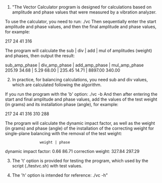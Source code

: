1. "The Vector Calculator program is designed for calculations based on 
amplitude and phase values that were measured by a vibration analyzer. 

To use the calculator, you need to run: ./vc
Then sequentially enter the start amplitude and phase values, 
and then the final amplitude and phase values, for example:

217 24 41 316

The program will calculate the sub | div | add | mul of amplitudes (weight)
and phases, then output the result:

sub_amp_phase | div_amp_phase | add_amp_phase | mul_amp_phase
205.19 34.68 | 5.29 68.00 | 235.45 14.71 | 8897.00 340.00

2. In practice, for balancing calculations, you need sub 
and div values, which are calculated following the algorithm.

If you run the program with the 'b' option: ./vc -b
And then after entering the start and final amplitude and phase values,
add the values of the test weight (in grams) and its 
installation phase (angle), for example:

217 24 41 316 310 288

The program will calculate the dynamic impact factor, as well as 
the weight (in grams) and phase (angle) of the installation 
of the correcting weight for single-plane balancing with 
the removal of the test weight:

                    weight | phase
dynamic impact factor: 0.66 86.71
correction weight:     327.84 297.29

3. The 't' option is provided for testing the program, which used 
by the script (./testvc.sh) with test values.

4. The 'h' option is intended for reference: ./vc -h"
